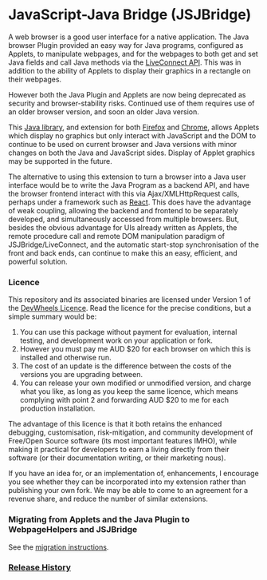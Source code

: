 # JavaScript-Java Bridge (JSJBridge)

A web browser is a good user interface for a native application. The Java browser Plugin provided an easy way for Java programs, configured as Applets, to manipulate webpages, and for the webpages to both get and set Java fields and call Java methods via the [LiveConnect API](https://www.oracle.com/technetwork/java/javase/overview/liveconnect-docs-349790.html). This was in addition to the ability of Applets to display their graphics in a rectangle on their webpages.

However both the Java Plugin and Applets are now being deprecated as security and browser-stability risks. Continued use of them requires use of an older browser version, and soon an older Java version.

This [Java library](Java/dist/jsjbridge.jar), and extension for both [Firefox](https://addons.mozilla.org/en-US/firefox/addon/javascript-java-bridge/) and [Chrome](https://chrome.google.com/webstore/detail/javascript-java-bridge/beglnkgbajkhcmmdkldmgbkggoeegabe), allows Applets which display no graphics but only interact with JavaScript and the DOM to continue to be used on current browser and Java versions with minor changes on both the Java and JavaScript sides. Display of Applet graphics may be supported in the future.

The alternative to using this extension to turn a browser into a Java user interface would be to write the Java Program as a backend API, and have the browser frontend interact with this via Ajax/XMLHttpRequest calls, perhaps under a framework such as [React](https://reactjs.org/). This does have the advantage of weak coupling, allowing the backend and frontend to be separately developed, and simultaneously accessed from multiple browsers. But, besides the obvious advantage for UIs already written as Applets, the remote procedure call and remote DOM manipulation paradigm of JSJBridge/LiveConnect, and the automatic start-stop synchronisation of the front and back ends, can continue to make this an easy, efficient, and powerful solution.

### Licence

This repository and its associated binaries are licensed under Version 1 of the [DevWheels Licence](https://devwheels.com). Read the licence for the precise conditions, but a simple summary would be:

1. You can use this package without payment for evaluation, internal testing, and development work on your application or fork.
2. However you must pay me AUD $20 for each browser on which this is installed and otherwise run.
3. The cost of an update is the difference between the costs of the versions you are upgrading between.
4. You can release your own modified or unmodified version, and charge what you like, as long as you keep the same licence, which means complying with point 2 and forwarding AUD $20 to me for each production installation.
  
The advantage of this licence is that it both retains the enhanced debugging, customisation, risk-mitigation, and community development of Free/Open Source software (its most important features IMHO), while making it practical for developers to earn a living directly from their software (or their documentation writing, or their marketing nous).

If you have an idea for, or an implementation of, enhancements, I encourage you see whether they can be incorporated into my extension rather than publishing your own fork. We may be able to come to an agreement for a revenue share, and reduce the number of similar extensions.
  
### Migrating from Applets and the Java Plugin to WebpageHelpers and JSJBridge

See the [migration instructions](MigrationInstructions.md).

### [Release History](https://advancedcontrols.com.au/jsjbridge/releases.html)
